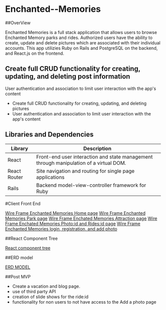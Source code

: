 # Enchanted--Memories

##OverView

Enchanted Memories is a full stack application that allows users to browse Enchanted Memory parks and rides. Authorized users have the ability to create, update and delete pictures which are associated with their individual accounts. This app utilizies Ruby on Rails and PostgreSQL on the backend, and React.js on the frontend.

## Create full CRUD functionality for creating, updating, and deleting post information
User authentication and association to limit user interaction with the app's content


- Create full CRUD functionality for creating, updating, and deleting pictures
- User authentication and association to limit user interaction with the app's content



## Libraries and Dependencies

| Library | Description |
| ---- | ------------- |
| React | Front-end user interaction and state management through manipulation of a virtual DOM. |
| React Router | Site navigation and routing for single page applications | 
| Rails | Backend model-view-controller framework for Ruby | 


#Client Front End 

[Wire Frame Enchanted Memories Home page](https://steve196697.invisionapp.com/freehand/Home-Page-L28dNETEL)
[Wire Frame Enchanted Memories Park page](https://steve196697.invisionapp.com/freehand/Park-Page-WrWOh9myV)
[Wire Frame Enchated Memories Attraction page](https://steve196697.invisionapp.com/freehand/Attraction-page-fwZAXeDMx)
[Wire Frame Enchated Memories Photo:id and Rides:id page](https://steve196697.invisionapp.com/freehand/Photo-id-and-photo-id-cNPPnr7Ba)
[Wire Frame Enchanted Memories login, registration, and add photo](https://steve196697.invisionapp.com/freehand/Login-Register-and-add-a-photo-Xp6myJeBd)

##React Component Tree 

[React component tree](https://lucid.app/lucidspark/e02a771f-5645-45d1-96aa-34e5e5e725ac/edit?viewport_loc=-1066%2C163%2C6530%2C2326%2C0_0&invitationId=inv_ebce91db-faea-4a7b-ba55-ccb8d556c066)

##ERD model

[ERD MODEL](https://drive.google.com/file/d/1ZPsFibMm06FTstAhzA27gk84r-l2pNrx/view?usp=sharing)


##Post MVP

- Create a vacation and blog page. 
- use of third party API 
- creation of slide shows for the ride:id
- functionality for non users to not have access to the Add a photo page
